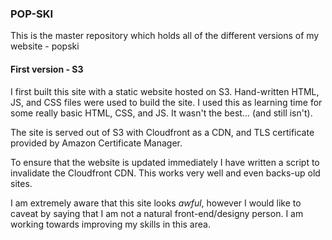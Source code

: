 ### POP-SKI 

This is the master repository which holds all of the different versions of my website - popski

#### First version - S3
I first built this site with a static website hosted on S3. 
Hand-written HTML, JS, and CSS files were used to build the site. I used this as learning
time for some really basic HTML, CSS, and JS. It wasn't the best... (and still isn't). 


The site is served out of S3 with Cloudfront as a CDN, and TLS certificate provided by
Amazon Certificate Manager. 

To ensure that the website is updated immediately I have written a script to invalidate
the Cloudfront CDN. This works very well and even backs-up old sites.

I am extremely aware that this site looks _awful_, however I would like to caveat by saying
that I am not a natural front-end/designy person. I am working towards improving my skills in 
this area.